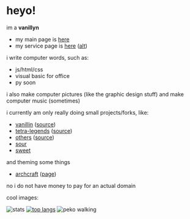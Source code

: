 # heyo!

im a **vanillyn**

- my main page is [here](https://vani.vendicated.dev)
- my service page is [here](https://vanillyn.tk) ([alt](https://vani.tk))

i write computer words, such as:
- js/html/css
- visual basic for office
- py soon

i also make computer pictures (like the graphic design stuff) and make computer music (sometimes)

i currently am only really doing small projects/forks, like:
- [vanillin](https://vanillyn.github.io/vanillin) ([source](https://github.com/vanillyn/vanillin))
- [tetra-legends](https://vanillyn.github.io/tetra-legends) ([source](https://github.com/vanillyn/tetra-legends))
- [others](https://vanillyn.github.io/webprojects/) ([source](https://github.com/vanillyn/webprojects))
- [sour](https://github.com/vanillyn/sour)
- [sweet](https://github.com/vanillyn/sweet)

and theming some things
- [archcraft](https://github.com/vanillyn/archcraft) ([page](https://archcraft.io))


no i do not have money to pay for an actual domain

cool images:

![stats](https://github-readme-stats.vercel.app/api?username=vanillyn&show_icons=true&bg_color=303446&text_color=c6d0f5&icon_color=ca9ee6&title_color=81c8be)
[![top langs](https://github-readme-stats.vercel.app/api/top-langs/?username=vanillyn&layout=compact)](https://github.com/anuraghazra/github-readme-stats)
![peko walking](https://github.com/vanillyn/webprojects/blob/main/peko.gif)
